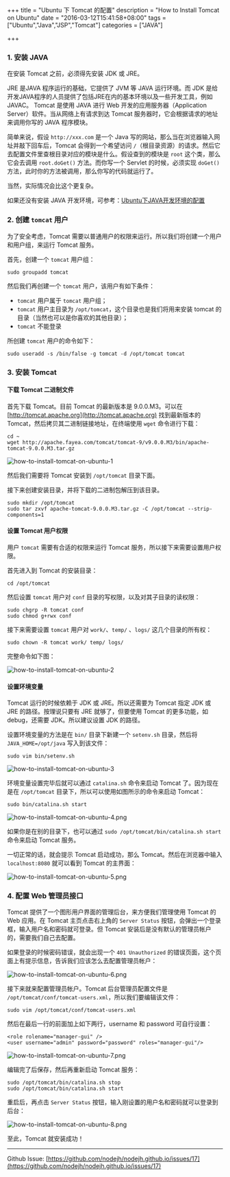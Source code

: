 +++
title = "Ubuntu 下 Tomcat 的配置"
description = "How to Install Tomcat on Ubuntu"
date = "2016-03-12T15:41:58+08:00"
tags = ["Ubuntu","Java","JSP","Tomcat"]
categories = ["JAVA"]

+++


### 1. 安装 JAVA

在安装 Tomcat 之前，必须得先安装 JDK 或 JRE。

<!--more-->


JRE 是JAVA 程序运行的基础，它提供了 JVM 等 JAVA 运行环境。而 JDK 是给开发JAVA程序的人员提供了包括JRE在内的基本环境以及一些开发工具，例如 JAVAC。
Tomcat 是使用 JAVA 进行 Web 开发的应用服务器（Application Server）软件。当从网络上有请求到达 Tomcat 服务器时，它会根据请求的地址来调用你写的 JAVA 程序模块。



简单来说，假设 `http://xxx.com` 是一个 Java 写的网站，那么当在浏览器输入网址并敲下回车后，Tomcat 会得到一个希望访问 `/`（根目录资源）的请求。然后它去配置文件里查根目录对应的模块是什么。假设查到的模块是 `root` 这个类，那么它会去调用 `root.doGet()` 方法。而你写一个 Servlet 的时候，必须实现 `doGet()`方法，此时你的方法被调用，那么你写的代码就运行了。

当然，实际情况会比这个更复杂。

如果还没有安装 JAVA 开发环境，可参考：[Ubuntu下JAVA开发环境的配置](http://nodejh.com/post/how-to-install-java-on-ubuntu/)

### 2. 创建 `tomcat` 用户

为了安全考虑，Tomcat 需要以普通用户的权限来运行。所以我们将创建一个用户和用户组，来运行 Tomcat 服务。

首先，创建一个 `tomcat` 用户组：


```
sudo groupadd tomcat
```


然后我们再创建一个 `tomcat` 用户，该用户有如下条件：

+ `tomcat` 用户属于 `tomcat` 用户组；
+ `tomcat` 用户主目录为 `/opt/tomcat`，这个目录也是我们将用来安装 tomcat 的目录（当然也可以是你喜欢的其他目录）；
+ `tomcat` 不能登录

所创建 `tomcat` 用户的命令如下：

```
sudo useradd -s /bin/false -g tomcat -d /opt/tomcat tomcat
```

### 3. 安装 Tomcat

#### 下载 Tomcat 二进制文件

首先下载 Tomcat。目前 Tomcat 的最新版本是 9.0.0.M3。可以在 [http://tomcat.apache.org](http://tomcat.apache.org) 找到最新版本的 Tomcat，然后拷贝其二进制链接地址，在终端使用 `wget` 命令进行下载：

```
cd ~
wget http://apache.fayea.com/tomcat/tomcat-9/v9.0.0.M3/bin/apache-tomcat-9.0.0.M3.tar.gz
```

![how-to-install-tomcat-on-ubuntu-1](http://oh1ywjyqf.bkt.clouddn.com/blog/2016-11-22-how-to-install-tomcat-on-ubuntu-1.png)

然后我们需要将 Tomcat 安装到 `/opt/tomcat` 目录下面。

接下来创建安装目录，并将下载的二进制包解压到该目录。

```
sudo mkdir /opt/tomcat
sudo tar zxvf apache-tomcat-9.0.0.M3.tar.gz -C /opt/tomcat --strip-components=1
```

#### 设置 Tomcat 用户权限

用户 `tomcat` 需要有合适的权限来运行 Tomcat 服务，所以接下来需要设置用户权限。

首先进入到 Tomcat 的安装目录：

```
cd /opt/tomcat
```

然后设置 `tomcat` 用户对 `conf` 目录的写权限，以及对其子目录的读权限：

```
sudo chgrp -R tomcat conf
sudo chmod g+rwx conf
```
接下来需要设置 `tomcat` 用户对 `work/`、`temp/` 、`logs/` 这几个目录的所有权：

```
sudo chown -R tomcat work/ temp/ logs/
```

完整命令如下图：

![how-to-install-tomcat-on-ubuntu-2](http://oh1ywjyqf.bkt.clouddn.com/blog/2016-11-22-how-to-install-tomcat-on-ubuntu-2.png)

#### 设置环境变量

Tomcat 运行的时候依赖于 JDK 或 JRE。所以还需要为 Tomcat 指定 JDK 或 JRE 的路径。按理说只要有 JRE 就够了，但要使用 Tomcat 的更多功能，如 debug，还需要 JDK。所以建议设置 JDK 的路径。

设置环境变量的方法是在 `bin/` 目录下新建一个 `setenv.sh` 目录，然后将 `JAVA_HOME=/opt/java` 写入到该文件：

```
sudo vim bin/setenv.sh
```

![how-to-install-tomcat-on-ubuntu-3](http://oh1ywjyqf.bkt.clouddn.com/blog/2016-11-22-how-to-install-tomcat-on-ubuntu-3.png)

环境变量设置完毕后就可以通过 `catalina.sh` 命令来启动 Tomcat 了。因为现在是在 `/opt/tomcat` 目录下，所以可以使用如图所示的命令来启动 Tomcat：

```
sudo bin/catalina.sh start
```

![how-to-install-tomcat-on-ubuntu-4.png](http://oh1ywjyqf.bkt.clouddn.com/blog/2016-11-22-how-to-install-tomcat-on-ubuntu-4.png)

如果你是在别的目录下，也可以通过 `sudo /opt/tomcat/bin/catalina.sh start` 命令来启动 Tomcat 服务。

一切正常的话，就会提示 Tomcat 启动成功，那么 Tomcat。然后在浏览器中输入 `localhost:8080` 就可以看到 Tomcat 的主界面：

![how-to-install-tomcat-on-ubuntu-5.png](http://oh1ywjyqf.bkt.clouddn.com/blog/2016-11-22-how-to-install-tomcat-on-ubuntu-5.png)

### 4. 配置 Web 管理员接口

Tomcat 提供了一个图形用户界面的管理后台，来方便我们管理使用 Tomcat 的 Web 应用。在 Tomcat 主页点击右上角的 `Server Status` 按钮，会弹出一个登录框，输入用户名和密码就可登录。但 Tomcat 安装后是没有默认的管理员帐户的，需要我们自己去配置。

如果登录的时候密码错误，就会出现一个 `401 Unauthorized` 的错误页面，这个页面上有提示信息，告诉我们应该怎么去配置管理员帐户：

![how-to-install-tomcat-on-ubuntu-6.png](http://oh1ywjyqf.bkt.clouddn.com/blog/2016-11-22-how-to-install-tomcat-on-ubuntu-6.png)


接下来就来配置管理员帐户。Tomcat 后台管理员配置文件是 `/opt/tomcat/conf/tomcat-users.xml`，所以我们要编辑该文件：

```
sudo vim /opt/tomcat/conf/tomcat-users.xml
```

然后在最后一行的前面加上如下两行，username 和 password 可自行设置：

```
<role rolename="manager-gui" />
<user username="admin" password="password" roles="manager-gui"/>
```

![how-to-install-tomcat-on-ubuntu-7.png](http://oh1ywjyqf.bkt.clouddn.com/blog/2016-11-22-how-to-install-tomcat-on-ubuntu-7.png)

编辑完了后保存，然后再重新启动 Tomcat 服务：


```
sudo /opt/tomcat/bin/catalina.sh stop
sudo /opt/tomcat/bin/catalina.sh start
```

重启后，再点击 `Server Status` 按钮，输入刚设置的用户名和密码就可以登录到后台：

![how-to-install-tomcat-on-ubuntu-8.png](http://oh1ywjyqf.bkt.clouddn.com/blog/2016-11-22-how-to-install-tomcat-on-ubuntu-8.png)

至此，Tomcat 就安装成功！

---
Github Issue: [https://github.com/nodejh/nodejh.github.io/issues/17](https://github.com/nodejh/nodejh.github.io/issues/17)
